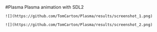 #Plasma
Plasma animation with SDL2

	![](https://github.com/TomCarton/Plasma/results/screenshot_1.png)

	![](https://github.com/TomCarton/Plasma/results/screenshot_2.png)
